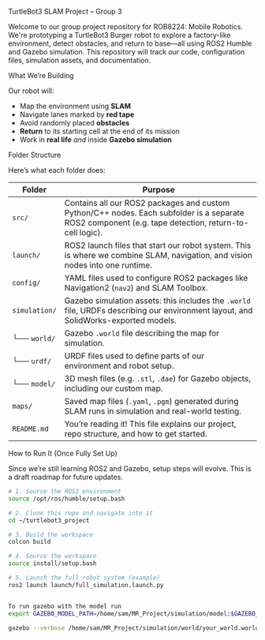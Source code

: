 TurtleBot3 SLAM Project – Group 3

Welcome to our group project repository for ROB8224: Mobile Robotics. We're prototyping a TurtleBot3 Burger robot to explore a factory-like environment, detect obstacles, and return to base—all using ROS2 Humble and Gazebo simulation. This repository will track our code, configuration files, simulation assets, and documentation.

What We’re Building

Our robot will:
- Map the environment using **SLAM**
- Navigate lanes marked by **red tape**
- Avoid randomly placed **obstacles**
- **Return** to its starting cell at the end of its mission
- Work in **real life** *and* inside **Gazebo simulation**

Folder Structure

Here’s what each folder does:

| Folder | Purpose |
|--------|---------|
| `src/` | Contains all our ROS2 packages and custom Python/C++ nodes. Each subfolder is a separate ROS2 component (e.g. tape detection, return-to-cell logic). |
| `launch/` | ROS2 launch files that start our robot system. This is where we combine SLAM, navigation, and vision nodes into one runtime. |
| `config/` | YAML files used to configure ROS2 packages like Navigation2 (`nav2`) and SLAM Toolbox. |
| `simulation/` | Gazebo simulation assets: this includes the `.world` file, URDFs describing our environment layout, and SolidWorks-exported models. |
| └── `world/` | Gazebo `.world` file describing the map for simulation. |
| └── `urdf/` | URDF files used to define parts of our environment and robot setup. |
| └── `model/` | 3D mesh files (e.g. `.stl`, `.dae`) for Gazebo objects, including our custom map. |
| `maps/` | Saved map files (`.yaml`, `.pgm`) generated during SLAM runs in simulation and real-world testing. |
| `README.md` | You’re reading it! This file explains our project, repo structure, and how to get started. |

How to Run It (Once Fully Set Up)

Since we’re still learning ROS2 and Gazebo, setup steps will evolve. This is a draft roadmap for future updates.

```bash
# 1. Source the ROS2 environment
source /opt/ros/humble/setup.bash

# 2. Clone this repo and navigate into it
cd ~/turtlebot3_project

# 3. Build the workspace
colcon build

# 4. Source the workspace
source install/setup.bash

# 5. Launch the full robot system (example)
ros2 launch launch/full_simulation.launch.py


To run gazebo with the model run
export GAZEBO_MODEL_PATH=/home/sam/MR_Project/simulation/model:$GAZEBO_MODEL_PATH

gazebo --verbose /home/sam/MR_Project/simulation/world/your_world.world

